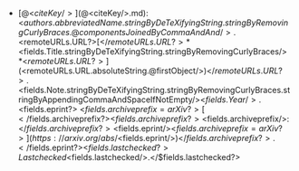 * [@<$citeKey/>](@<$citeKey/>.md): <$authors.abbreviatedName.stringByDeTeXifyingString.stringByRemovingCurlyBraces.@componentsJoinedByCommaAndAnd/>. <$remoteURLs.URL?>[</$remoteURLs.URL?>*<$fields.Title.stringByDeTeXifyingString.stringByRemovingCurlyBraces/>*<$remoteURLs.URL?>](<$remoteURLs.URL.absoluteString.@firstObject/>)</$remoteURLs.URL?>. <$fields.Note.stringByDeTeXifyingString.stringByRemovingCurlyBraces.stringByAppendingCommaAndSpaceIfNotEmpty/><$fields.Year/>.<$fields.eprint?> <$fields.archiveprefix=arXiv?>[</$fields.archiveprefix?><$fields.archiveprefix?><$fields.archiveprefix/>:</$fields.archiveprefix?><$fields.eprint/><$fields.archiveprefix=arXiv?>](https://arxiv.org/abs/<$fields.eprint/>)</$fields.archiveprefix?>.</$fields.eprint?><$fields.lastchecked?> Last checked <$fields.lastchecked/>.</$fields.lastchecked?>